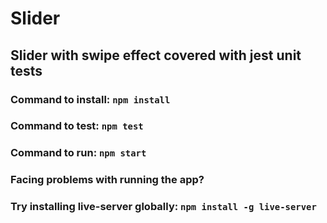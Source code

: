 # Slider 
## Slider with swipe effect covered with jest unit tests
### Command to install: ```npm install```
### Command to test: ```npm test```
### Command to run: ```npm start```
### Facing problems with running the app? 
### Try installing live-server globally: ```npm install -g live-server```
